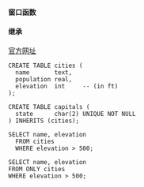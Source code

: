 

#### 窗口函数



#### 继承

[官方网址](https://www.postgresql.org/docs/14/tutorial-inheritance.html)

```postgresql
CREATE TABLE cities (
  name       text,
  population real,
  elevation  int     -- (in ft)
);

CREATE TABLE capitals (
  state      char(2) UNIQUE NOT NULL
) INHERITS (cities);

SELECT name, elevation
  FROM cities
  WHERE elevation > 500;
  
SELECT name, elevation
FROM ONLY cities
WHERE elevation > 500;
```




